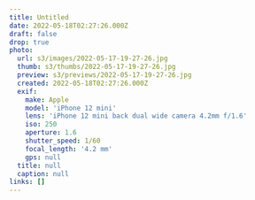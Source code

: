 ```yaml
---
title: Untitled
date: 2022-05-18T02:27:26.000Z
draft: false
drop: true
photo:
  url: s3/images/2022-05-17-19-27-26.jpg
  thumb: s3/thumbs/2022-05-17-19-27-26.jpg
  preview: s3/previews/2022-05-17-19-27-26.jpg
  created: 2022-05-18T02:27:26.000Z
  exif:
    make: Apple
    model: 'iPhone 12 mini'
    lens: 'iPhone 12 mini back dual wide camera 4.2mm f/1.6'
    iso: 250
    aperture: 1.6
    shutter_speed: 1/60
    focal_length: '4.2 mm'
    gps: null
  title: null
  caption: null
links: []
---
```

